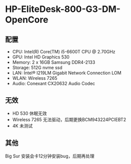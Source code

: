 # HP-EliteDesk-800-G3-DM-OpenCore

## 配置

- CPU: Intel(R) Core(TM) i5-6600T CPU @ 2.70GHz
- GPU: Intel HD Graphics 530
- Memory: 2 x 16GB Samsung DDR4-2133
- Storage: 512G nvme ssd
- LAN: Intel® I219LM Gigabit Network Connection LOM
- WLAN: Wireless 7265
- Audio: Conexant CX20632 Audio Codec

## 无效

- HD  530 休眠无效
- Wireless 7265 无法驱动，后期更换BCM943224PCIEBT2
- 4K 未测试

## 其他

Big Sur 安装会卡12分钟安装bug，后期再处理

